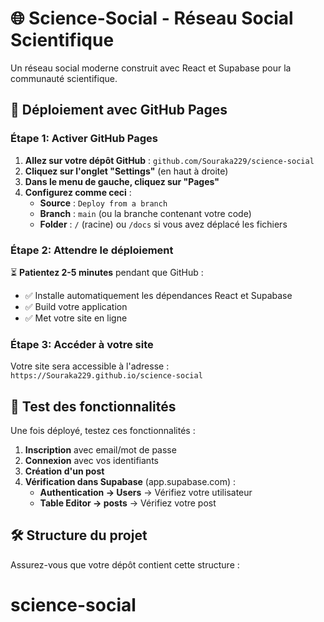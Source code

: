 # 🌐 Science-Social - Réseau Social Scientifique

Un réseau social moderne construit avec React et Supabase pour la communauté scientifique.

## 🚀 Déploiement avec GitHub Pages

### Étape 1: Activer GitHub Pages

1. **Allez sur votre dépôt GitHub** : `github.com/Souraka229/science-social`
2. **Cliquez sur l'onglet "Settings"** (en haut à droite)
3. **Dans le menu de gauche, cliquez sur "Pages"**
4. **Configurez comme ceci** :
   - **Source** : `Deploy from a branch`
   - **Branch** : `main` (ou la branche contenant votre code)
   - **Folder** : `/` (racine) ou `/docs` si vous avez déplacé les fichiers

### Étape 2: Attendre le déploiement

⏳ **Patientez 2-5 minutes** pendant que GitHub :
- ✅ Installe automatiquement les dépendances React et Supabase
- ✅ Build votre application
- ✅ Met votre site en ligne

### Étape 3: Accéder à votre site

Votre site sera accessible à l'adresse :
`https://Souraka229.github.io/science-social`

## 🧪 Test des fonctionnalités

Une fois déployé, testez ces fonctionnalités :

1. **Inscription** avec email/mot de passe
2. **Connexion** avec vos identifiants
3. **Création d'un post**
4. **Vérification dans Supabase** (app.supabase.com) :
   - **Authentication → Users** → Vérifiez votre utilisateur
   - **Table Editor → posts** → Vérifiez votre post

## 🛠️ Structure du projet

Assurez-vous que votre dépôt contient cette structure :
# science-social
